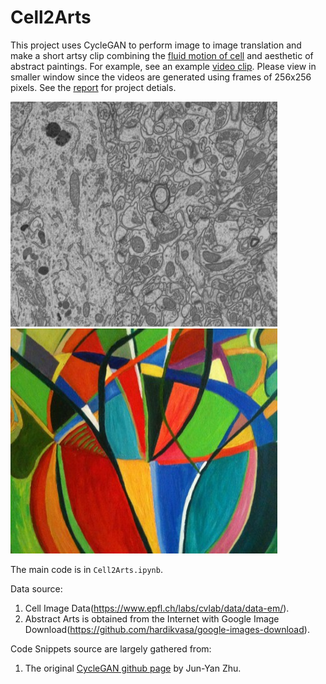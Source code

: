 # Cell2Arts
This project uses CycleGAN to perform image to image translation and make a short artsy clip combining the [fluid motion of cell](https://drive.google.com/file/d/1BMKixrCCqmxqJJ6VJxF7zu1KJyetjE2w/view?usp=sharing) and aesthetic of abstract paintings. For example, see an example [video clip](https://drive.google.com/file/d/17Fp8pUerYc1iNXWxBsFtNVMZCc22Z5Vm/view?usp=sharing). Please view in smaller window since the videos are generated using frames of 256x256 pixels. See the [report](https://docs.google.com/document/d/1c-tMGg52UeaOi2xyilOuW7Vp3kLkTD1hvgQzjMHomK4/edit?usp=sharing) for project detials.


<img alt="Cell Image" src="https://github.com/Hazarre/Cell2Arts/blob/master/image/cell.jpg" width="427" height="360"/> <img alt ="Abstract Art" src="https://github.com/Hazarre/Cell2Arts/blob/master/image/arts.jpg" width="427" height="360"/>



The main code is in ```Cell2Arts.ipynb```. 

Data source: 
1. Cell Image Data(https://www.epfl.ch/labs/cvlab/data/data-em/).
2. Abstract Arts is obtained from the Internet with Google Image Download(https://github.com/hardikvasa/google-images-download). 

Code Snippets source are largely gathered from: 
1) The original [CycleGAN github page](https://github.com/junyanz/pytorch-CycleGAN-and-pix2pix/tree/master/) by Jun-Yan Zhu.

